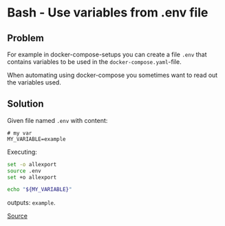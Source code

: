 # Bash - Use variables from .env file
## Problem
For example in docker-compose-setups you can create a file `.env` that contains variables 
to be used in the `docker-compose.yaml`-file.

When automating using docker-compose you sometimes want to read out the variables used.

## Solution
Given file named `.env` with content:
```env
# my var
MY_VARIABLE=example
```

Executing:
```bash
set -o allexport
source .env
set +o allexport

echo "${MY_VARIABLE}"
```

outputs: `example`.

[Source](https://stackoverflow.com/a/30969768/4099380)